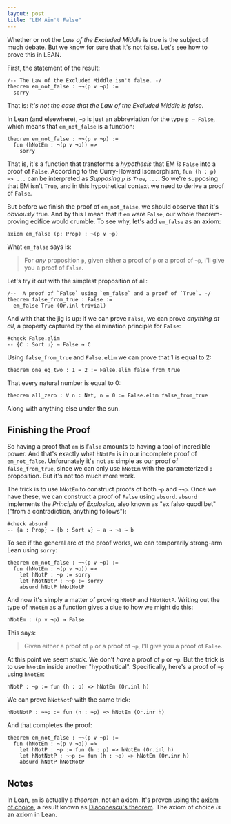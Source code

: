 ```yaml
---
layout: post
title: "LEM Ain't False"
---
```


Whether or not the _Law of the Excluded Middle_ is true is the subject of much
debate.
But we know for sure that it's not false.
Let's see how to prove this in LEAN.

First, the statement of the result:

```lean
/-- The Law of the Excluded Middle isn't false. -/
theorem em_not_false : ¬¬(p ∨ ¬p) :=
  sorry
```

That is: _it's not the case that the Law of the Excluded Middle is false_.

In Lean (and elsewhere), `¬p` is just an abbreviation for the type `p → False`,
which means that `em_not_false` is a function:

```lean
theorem em_not_false : ¬¬(p ∨ ¬p) :=
  fun (hNotEm : ¬(p ∨ ¬p)) =>
    sorry
```

That is, it's a function that transforms a _hypothesis_ that EM _is_ `False`
into a proof of `False`.
According to the Curry-Howard Isomorphism, `fun (h : p) => ...` can be
interpreted as _Supposing `p` is `True`, `...`_.
So we're supposing that EM isn't `True`, and in this hypothetical context we
need to derive a proof of `False`.

But before we finish the proof of `em_not_false`, we should observe that it's
_obviously_ true.
And by this I mean that if `em` _were_ `False`, our whole theorem-proving
edifice would crumble.
To see why, let's add `em_false` as an axiom:

```lean
axiom em_false (p: Prop) : ¬(p ∨ ¬p)
```

What `em_false` says is:

> For _any_ proposition `p`, given either a proof of `p` or a proof of `¬p`,
> I'll give you a proof of `False`.

Let's try it out with the simplest proposition of all:

```lean
/--  A proof of `False` using `em_false` and a proof of `True`. -/
theorem false_from_true : False :=
  em_false True (Or.inl trivial)
```

And with that the jig is up: if we can prove `False`, we can prove _anything at
all_, a property captured by the elimination principle for `False`:

```lean
#check False.elim
-- {C : Sort u} → False → C
```

Using `false_from_true` and `False.elim` we can prove that 1 is equal to 2:

```lean
theorem one_eq_two : 1 = 2 := False.elim false_from_true
```

That every natural number is equal to 0:

```lean
theorem all_zero : ∀ n : Nat, n = 0 := False.elim false_from_true
```

Along with anything else under the sun.

## Finishing the Proof

So having a proof that `em` is `False` amounts to having a tool of incredible
power.
And that's exactly what `hNotEm` is in our incomplete proof of `em_not_false`.
Unforunately it's not as simple as our proof of `false_from_true`, since we can
only use `hNotEm` with the parameterized `p` proposition.
But it's not too much more work.

The trick is to use `hNotEm` to construct proofs of both `¬p` and `¬¬p`.
Once we have these, we can construct a proof of `False` using `absurd`.
`absurd` implements the _Principle of Explosion_, also known as "ex falso
quodlibet" ("from a contradiction, anything follows"):

```lean
#check absurd
-- {a : Prop} → {b : Sort v} → a → ¬a → b
```

To see if the general arc of the proof works, we can temporarily strong-arm Lean
using `sorry`:

```lean
theorem em_not_false : ¬¬(p ∨ ¬p) :=
  fun (hNotEm : ¬(p ∨ ¬p)) =>
    let hNotP : ¬p := sorry
    let hNotNotP : ¬¬p := sorry
    absurd hNotP hNotNotP
```

And now it's simply a matter of proving `hNotP` and `hNotNotP`.
Writing out the type of `hNotEm` as a function gives a clue to how we might do
this:

```lean
hNotEm : (p ∨ ¬p) → False
```

This says:

> Given either a proof of `p` or a proof of `¬p`, I'll give you a proof of
> `False`.

At this point we seem stuck.
We don't _have_ a proof of `p` or `¬p`.
But the trick is to use `hNotEm` inside another "hypothetical".
Specifically, here's a proof of `¬p` using `hNotEm`:

```lean
hNotP : ¬p := fun (h : p) => hNotEm (Or.inl h)
```

We can prove `hNotNotP` with the same trick:

```lean
hNotNotP : ¬¬p := fun (h : ¬p) => hNotEm (Or.inr h)
```

And that completes the proof:

```lean
theorem em_not_false : ¬¬(p ∨ ¬p) :=
  fun (hNotEm : ¬(p ∨ ¬p)) =>
    let hNotP : ¬p := fun (h : p) => hNotEm (Or.inl h)
    let hNotNotP : ¬¬p := fun (h : ¬p) => hNotEm (Or.inr h)
    absurd hNotP hNotNotP
```

## Notes

In Lean, `em` is actually a _theorem_, not an axiom.
It's proven using the [axiom of choice](https://en.wikipedia.org/wiki/Axiom_of_choice),
a result known as
[Diaconescu's theorem](https://en.wikipedia.org/wiki/Diaconescu%27s_theorem).
The axiom of choice _is_ an axiom in Lean.
